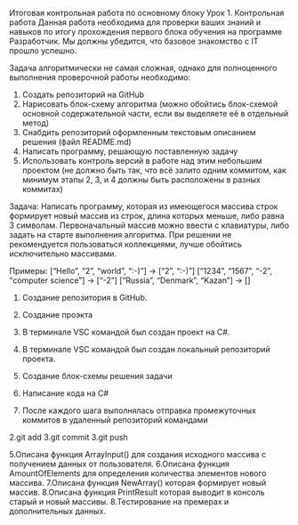 Итоговая контрольная работа по основному блоку
Урок 1. Контрольная работа
Данная работа необходима для проверки ваших знаний и навыков по итогу прохождения первого блока обучения на программе Разработчик. Мы должны убедится, что базовое знакомство с IT прошло успешно.

Задача алгоритмически не самая сложная, однако для полноценного выполнения проверочной работы необходимо:

1. Создать репозиторий на GitHub
2. Нарисовать блок-схему алгоритма (можно обойтись блок-схемой основной содержательной части, если вы выделяете её в отдельный метод)
3. Снабдить репозиторий оформленным текстовым описанием решения (файл README.md)
4. Написать программу, решающую поставленную задачу
5. Использовать контроль версий в работе над этим небольшим проектом (не должно быть так, что всё залито одним коммитом, как минимум этапы 2, 3, и 4 должны быть расположены в разных коммитах)

Задача: Написать программу, которая из имеющегося массива строк формирует новый массив из строк, длина которых меньше, либо равна 3 символам. Первоначальный массив можно ввести с клавиатуры, либо задать на старте выполнения алгоритма. При решении не рекомендуется пользоваться коллекциями, лучше обойтись исключительно массивами.

Примеры:
[“Hello”, “2”, “world”, “:-)”] → [“2”, “:-)”]
[“1234”, “1567”, “-2”, “computer science”] → [“-2”]
[“Russia”, “Denmark”, “Kazan”] → []

1. Создание репозитория в GitHub.

2. Создание проэкта

1. В терминале VSC командой <dotnet new console> был создан проект на C#.
2. В терминале VSC командой <git init> был создан локальный репозиторий проекта.

3. Cоздание блок-схемы решения задачи

4. Написание кода на C#

1. После каждого шага выполнялась отправка промежуточных коммитов в удаленный репозиторий командами

2.git add
3.git commit
3.git push

5.Описана функция ArrayInput() для создания исходного массива с получением данных от пользователя.
6.Описана функция AmountOfElements для определения количества элементов нового массива.
7.Описана функция NewArray() которая формирует новый массив. 
8.Описана функция PrintResult которая выводит в консоль старый и новый массивы. 
8.Тестирование на премерах и дополнительных данных.
